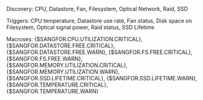 Discovery: 
  CPU,
  Datastore,
  Fan,
  Filesystem,
  Optical Network,
  Raid,
  SSD

Triggers:
  CPU temperature,
  Datastore use rate,
  Fan status,
  Disk space on Filesystem,
  Optical signal power,
  Raid status,
  SSD Lifetime

Macroses:
  {$SANGFOR.CPU.UTILIZATION.CRITICAL},
  {$SANGFOR.DATASTORE.FREE.CRITICAL},
  {$SANGFOR.DATASTORE.FREE.WARN},
  {$SANGFOR.FS.FREE.CRITICAL},
  {$SANGFOR.FS.FREE.WARN},
  {$SANGFOR.MEMORY.UTILIZATION.CRITICAL},
  {$SANGFOR.MEMORY.UTILIZATION.WARN},
  {$SANGFOR.SSD.LIFETIME.CRITICAL},
  {$SANGFOR.SSD.LIFETIME.WARN},
  {$SANGFOR.TEMPERATURE.CRITICAL},
  {$SANGFOR.TEMPERATURE.WARN}